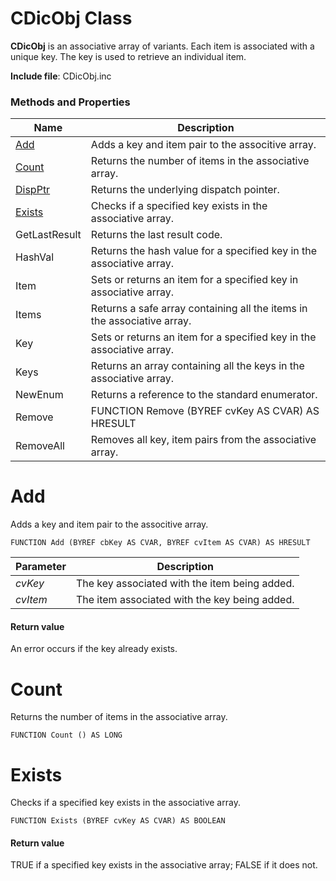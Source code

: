 # CDicObj Class

**CDicObj** is an associative array of variants. Each item is associated with a unique key. The key is used to retrieve an individual item.

**Include file**: CDicObj.inc

### Methods and Properties

| Name       | Description |
| ---------- | ----------- |
| [Add](#Add) | Adds a key and item pair to the associtive array. |
| [Count](#Count) | Returns the number of items in the associative array. |
| [DispPtr](#DispPtr) | Returns the underlying dispatch pointer. |
| [Exists](#Exists) | Checks if a specified key exists in the associative array. |
| GetLastResult | Returns the last result code. |
| HashVal | Returns the hash value for a specified key in the associative array. |
| Item | Sets or returns an item for a specified key in associative array. |
| Items | Returns a safe array containing all the items in the associative array. |
| Key | Sets or returns an item for a specified key in the associative array. |
| Keys | Returns an array containing all the keys in the associative array. |
| NewEnum | Returns a reference to the standard enumerator. |
| Remove | FUNCTION Remove (BYREF cvKey AS CVAR) AS HRESULT |
| RemoveAll | Removes all key, item pairs from the associative array. |

# <a name="Add"></a>Add

Adds a key and item pair to the associtive array.

```
FUNCTION Add (BYREF cbKey AS CVAR, BYREF cvItem AS CVAR) AS HRESULT
```

| Parameter  | Description |
| ---------- | ----------- |
| *cvKey* | The key associated with the item being added. |
| *cvItem* | The item associated with the key being added. |

#### Return value

An error occurs if the key already exists.

# <a name="Count"></a>Count

Returns the number of items in the associative array.

```
FUNCTION Count () AS LONG
```

# <a name="Exists"></a>Exists

Checks if a specified key exists in the associative array.

```
FUNCTION Exists (BYREF cvKey AS CVAR) AS BOOLEAN
```

#### Return value

TRUE if a specified key exists in the associative array; FALSE if it does not.
